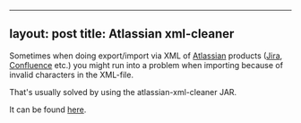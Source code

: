 
---
layout: post
title: Atlassian xml-cleaner
---

Sometimes when doing export/import via XML of <a href="https://www.atlassian.com">Atlassian</a> products (<a href="https://www.atlassian.com/software/jira">Jira</a>, <a href="https://www.atlassian.com/software/confluence">Confluence</a> etc.) you might run into a problem when importing because of invalid characters in the XML-file.

That's usually solved by using the atlassian-xml-cleaner JAR.

It can be found <a href="https://confluence.atlassian.com/jira/removing-invalid-characters-from-xml-backups-12079.html">here</a>.
